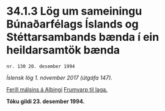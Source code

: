 # 34.1.3 Lög um sameiningu Búnaðarfélags Íslands og Stéttarsambands bænda í ein heildarsamtök bænda

`nr. 130 20. desember 1994`

_Íslensk lög 1. nóvember 2017 (útgáfa 147)._

[Ferill málsins á Alþingi](https://www.althingi.is/thingstorf/thingmalalistar-eftir-thingum/ferill/?ltg=118&mnr=174)
[Frumvarp til laga.](https://www.althingi.is/altext/118/s/0191.html)

**Tóku gildi 23. desember 1994.**

